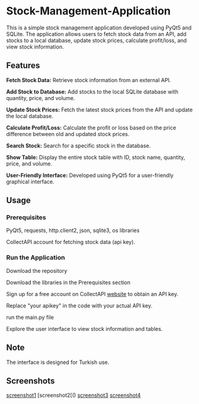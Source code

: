 # Stock-Management-Application
This is a simple stock management application developed using PyQt5 and SQLite. The application allows users to fetch stock data from an API, add stocks to a local database, update stock prices, calculate profit/loss, and view stock information.
## Features

**Fetch Stock Data:** Retrieve stock information from an external API.

**Add Stock to Database:** Add stocks to the local SQLite database with quantity, price, and volume.

**Update Stock Prices:** Fetch the latest stock prices from the API and update the local database.

**Calculate Profit/Loss:** Calculate the profit or loss based on the price difference between old and updated stock prices.

**Search Stock:** Search for a specific stock in the database.

**Show Table:** Display the entire stock table with ID, stock name, quantity, price, and volume.

**User-Friendly Interface:** Developed using PyQt5 for a user-friendly graphical interface.

## Usage

### Prerequisites
PyQt5,
requests,
http.client2,
json,
sqlite3,
os libraries

CollectAPI account for fetching stock data (api key).

### Run the Application
Download the repository

Download the libraries in the Prerequisites section

Sign up for a free account on CollectAPI [website](https://collectapi.com/tr/) to obtain an API key.

Replace "your apikey" in the code with your actual API key.

run the main.py file

Explore the user interface to view stock information and tables.

## Note

The interface is designed for Turkish use.

## Screenshots
[screenshot1]()
[screenshot2[()
[screenshot3]()
[screenshot4]()




